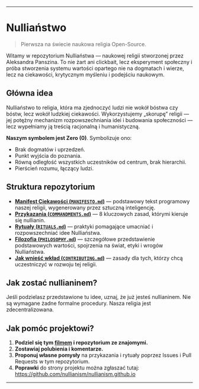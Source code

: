 -----
# Nulliaństwo 

> Pierwsza na świecie naukowa religia Open-Source.

Witamy w repozytorium Nulliaństwa — naukowej religii stworzonej przez Aleksandra Panszina. To nie żart ani clickbait, lecz eksperyment społeczny i próba stworzenia systemu wartości opartego nie na dogmatach i wierze, lecz na ciekawości, krytycznym myśleniu i podejściu naukowym.

## Główna idea

Nulliaństwo to religia, która ma zjednoczyć ludzi nie wokół bóstwa czy bóstw, lecz wokół ludzkiej ciekawości. Wykorzystujemy „skorupę” religii — jej potężny mechanizm rozpowszechniania idei i budowania społeczności — lecz wypełniamy ją treścią racjonalną i humanistyczną.

**Naszym symbolem jest Zero (0)**. Symbolizuje ono:

- Brak dogmatów i uprzedzeń.
- Punkt wyjścia do poznania.
- Równą odległość wszystkich uczestników od centrum, brak hierarchii.
- Pierścień rozumu, łączący ludzi.

## Struktura repozytorium

- [**Manifest Ciekawości (`MANIFESTO.md`)**](./MANIFESTO.md) — podstawowy tekst programowy naszej religii, wygenerowany przez sztuczną inteligencję.
- [**Przykazania (`COMMANDMENTS.md`)**](./COMMANDMENTS.md) — 8 kluczowych zasad, którymi kieruje się nullianin.
- [**Rytuały (`RITUALS.md`)**](./RITUALS.md) — praktyki pomagające umacniać i rozpowszechniać idee Nulliaństwa.
- [**Filozofia (`PHILOSOPHY.md`)**](./PHILOSOPHY.md) — szczegółowe przedstawienie podstawowych wartości, spojrzenia na świat, etyki i wrogów Nulliaństwa.
- [**Jak wnieść wkład (`CONTRIBUTING.md`)**](./CONTRIBUTING.md) — zasady dla tych, którzy chcą uczestniczyć w rozwoju tej religii.

## Jak zostać nullianinem?

Jeśli podzielasz przedstawione tu idee, uznaj, że już jesteś nullianinem. Nie są wymagane żadne formalne procedury. Nasza religia jest zdecentralizowana.

## Jak pomóc projektowi?

1. **Podziel się tym [filmem](https://www.youtube.com/watch?v=mCErecXWGCc) i repozytorium ze znajomymi.**
2. **Zostawiaj polubienia i komentarze.**
3. **Proponuj własne pomysły** na przykazania i rytuały poprzez Issues i Pull Requests w tym repozytorium.
4. **Poprawki** do strony projektu można zgłaszać tutaj: https://github.com/nullianism/nullianism.github.io

-----